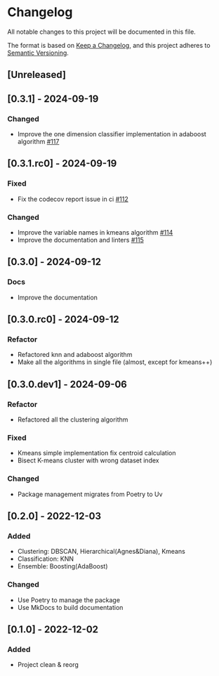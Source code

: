 # Changelog

All notable changes to this project will be documented in this file.

The format is based on [Keep a Changelog](https://keepachangelog.com/en/1.1.0/),
and this project adheres to [Semantic Versioning](https://semver.org/spec/v2.0.0.html).

## [Unreleased]

## [0.3.1] - 2024-09-19

### Changed
- Improve the one dimension classifier implementation in adaboost algorithm [#117](https://github.com/ai-glimpse/toyml/pull/117)

## [0.3.1.rc0] - 2024-09-19

### Fixed
- Fix the codecov report issue in ci [#112](https://github.com/ai-glimpse/toyml/pull/112)

### Changed
- Improve the variable names in kmeans algorithm [#114](https://github.com/ai-glimpse/toyml/pull/114)
- Improve the documentation and linters [#115](https://github.com/ai-glimpse/toyml/pull/115)

## [0.3.0] - 2024-09-12

### Docs
- Improve the documentation


## [0.3.0.rc0] - 2024-09-12

### Refactor
- Refactored knn and adaboost algorithm
- Make all the algorithms in single file (almost, except for kmeans++)

## [0.3.0.dev1] - 2024-09-06

### Refactor
- Refactored all the clustering algorithm

### Fixed
- Kmeans simple implementation fix centroid calculation
- Bisect K-means cluster with wrong dataset index

### Changed
- Package management migrates from Poetry to Uv


## [0.2.0] - 2022-12-03

### Added
- Clustering: DBSCAN, Hierarchical(Agnes&Diana), Kmeans
- Classification: KNN
- Ensemble: Boosting(AdaBoost)

### Changed
- Use Poetry to manage the package
- Use MkDocs to build documentation

## [0.1.0] - 2022-12-02
### Added
- Project clean & reorg
